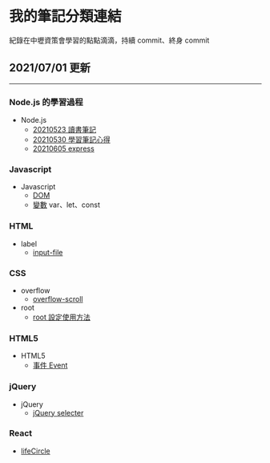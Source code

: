 # 我的筆記分類連結

紀錄在中壢資策會學習的點點滴滴，持續 commit、終身 commit

## 2021/07/01 更新

---

### Node.js 的學習過程

- Node.js
  - [20210523 讀書筆記](https://github.com/alexlin083/nodejs-mfee16/blob/master/tutorials/Note-Part1.md)
  - [20210530 學習筆記心得](https://github.com/alexlin083/nodejs-mfee16/blob/master/tutorials/Note-Part2.md)
  - [20210605 express](https://github.com/alexlin083/nodejs-mfee16/blob/master/tutorials/Note-Part3.md)

### Javascript

- Javascript
  - [DOM](https://github.com/alexlin083/nodejs-mfee16/blob/master/tutorials/javascript/DOM.md)
  - [變數](https://github.com/alexlin083/nodejs-mfee16/blob/master/tutorials/javascript/variable.md) var、let、const

### HTML

- label
  - [input-file](https://github.com/alexlin083/nodejs-mfee16/blob/master/tutorials/HTML/input.md)

### CSS

- overflow
  - [overflow-scroll](https://github.com/alexlin083/nodejs-mfee16/blob/master/tutorials/CSS/scroll.md)
- root
  - [root 設定使用方法](https://github.com/alexlin083/nodejs-mfee16/blob/master/tutorials/CSS/root.md)

### HTML5

- HTML5
  - [事件 Event](https://github.com/alexlin083/nodejs-mfee16/tree/master/tutorials/HTML5)

### jQuery

- jQuery
  - [jQuery selecter](https://github.com/alexlin083/nodejs-mfee16/blob/master/tutorials/jQuery/DOMuse.md)

### React

- [lifeCircle](https://github.com/alexlin083/nodejs-mfee16/blob/master/tutorials/react/lifeCircle.md)
